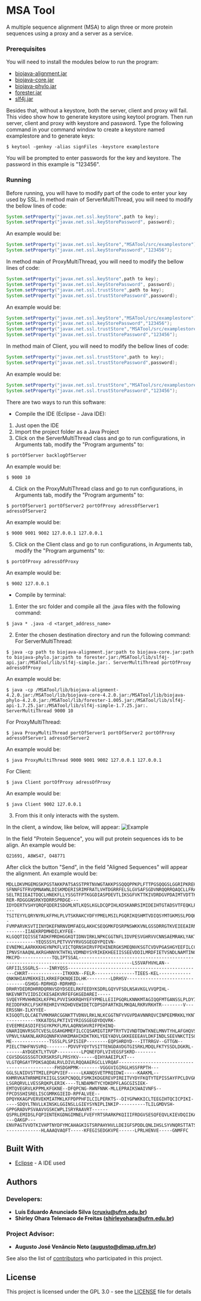 # MSA Tool

A multiple sequence alignment (MSA) to align three or more protein sequences using a proxy and a server as a service.

### Prerequisites

You will need to install the modules below to run the program: 
* [biojava-alignment.jar](https://repo1.maven.org/maven2/org/biojava/biojava-alignment/4.2.0/biojava-alignment-4.2.0.jar)
* [biojava-core.jar](https://repo1.maven.org/maven2/org/biojava/biojava-core/4.2.0/biojava-core-4.2.0.jar)
* [biojava-phylo.jar](https://repo1.maven.org/maven2/org/biojava/biojava-phylo/4.2.0/biojava-phylo-4.2.0.jar)
* [forester.jar](https://github.com/cmzmasek/forester/blob/master/forester/java/forester.jar)
* [slf4j.jar](https://www.slf4j.org/dist/slf4j-1.7.25.tar.gz)

Besides that, without a keystore, both the server, client and proxy will fail. This video show how to generate keystore using keytool program. Then run server, client and proxy with keystore and password.
Type the following command in your command window to create a keystore named examplestore and to generate keys:

```
$ keytool -genkey -alias signFiles -keystore examplestore
```

You will be prompted to enter passwords for the key and keystore. The password in this example is "123456".

### Running

Before running, you will have to modify part of the code to enter your key used by SSL. In method main of ServerMultiThread, you will need to modify the bellow lines of code:
```java
System.setProperty("javax.net.ssl.keyStore",path to key);
System.setProperty("javax.net.ssl.keyStorePassword", password);
```
An example would be:
```java
System.setProperty("javax.net.ssl.keyStore","MSATool/src/examplestore");
System.setProperty("javax.net.ssl.keyStorePassword","123456");
```
In method main of ProxyMultiThread, you will need to modify the bellow lines of code:
```java
System.setProperty("javax.net.ssl.keyStore",path to key);
System.setProperty("javax.net.ssl.keyStorePassword", password);
System.setProperty("javax.net.ssl.trustStore",path to key);
System.setProperty("javax.net.ssl.trustStorePassword",password);
```
An example would be:
```java
System.setProperty("javax.net.ssl.keyStore","MSATool/src/examplestore");
System.setProperty("javax.net.ssl.keyStorePassword","123456");
System.setProperty("javax.net.ssl.trustStore","MSATool/src/examplestore");
System.setProperty("javax.net.ssl.trustStorePassword","123456");
```
In method main of Client, you will need to modify the bellow lines of code:
```java
System.setProperty("javax.net.ssl.trustStore",path to key);
System.setProperty("javax.net.ssl.trustStorePassword",password);
```
An example would be:
```java
System.setProperty("javax.net.ssl.trustStore","MSATool/src/examplestore");
System.setProperty("javax.net.ssl.trustStorePassword","123456");
```
There are two ways to run this software:
* Compile the IDE (Eclipse - Java IDE):
1. Just open the IDE
2. Import the project folder as a Java Project
3. Click on the ServerMultiThread class and go to run configurations, in Arguments tab, modify the "Program arguments" to:
```
$ portOfServer backlogOfServer
```
An example would be:
```
$ 9000 10
```
4. Click on the ProxyMultiThread class and go to run configurations, in Arguments tab, modify the "Program arguments" to:
```
$ portOfServer1 portOfServer2 portOfProxy adressOfServer1 adressOfServer2
```
An example would be:
```
$ 9000 9001 9002 127.0.0.1 127.0.0.1
```
5. Click on the Client class and go to run configurations, in Arguments tab, modify the "Program arguments" to:
```
$ portOfProxy adressOfProxy
```
An example would be:
```
$ 9002 127.0.0.1
```
* Compile by terminal:
1. Enter the src folder and compile all the .java files with the following command:
```
$ java * .java -d <target_address_name>
```
2. Enter the chosen destination directory and run the following command:
For ServerMultiThread:
```
$ java -cp path to biojava-alignment.jar:path to biojava-core.jar:path to biojava-phylo.jar:path to forester.jar:/MSATool/lib/slf4j-api.jar:/MSATool/lib/slf4j-simple.jar:. ServerMultiThread portOfProxy adressOfProxy
```
An example would be:
```
$ java -cp /MSATool/lib/biojava-alignment-4.2.0.jar:/MSATool/lib/biojava-core-4.2.0.jar:/MSATool/lib/biojava-phylo-4.2.0.jar:/MSATool/lib/forester-1.005.jar:/MSATool/lib/slf4j-api-1.7.25.jar:/MSATool/lib/slf4j-simple-1.7.25.jar:. ServerMultiThread 9000 10
```
For ProxyMultiThread:
```
$ java ProxyMultiThread portOfServer1 portOfServer2 portOfProxy adressOfServer1 adressOfServer2
```
An example would be:
```
$ java ProxyMultiThread 9000 9001 9002 127.0.0.1 127.0.0.1
```
For Client:
```
$ java Client portOfProxy adressOfProxy
```
An example would be:
```
$ java Client 9002 127.0.0.1
```
3. From this it only interacts with the system.

In the client, a window, like below, will appear:
![Example](/images/example.png)

In the field "Protein Sequence", you will put protein sequences ids to be align. An example would be:
```
Q21691, A8WS47, O48771
```
After click the button "Send", in the field "Aligned Sequences" will appear the alignment. An example would be:
```
MDLLDKVMGEMGSKPGSTAKKPATSASSTPRTNVWGTAKKPSSQQQPPKPLFTTPGSQQGSLGGRIPKREHTDRTGPDPKRKPLGGLSVPD-SFNNFGTFRVQMNAWNLDISKMDERISRIMFRATLVHTDGRRFELSLGVSAFSGDVNRQQRRQAQCLLFRAWFKRNPELFKGMTDPAIAAYDAAETIYVGCSFFDVELTEHVCHLTEADFSPQEWKIVSLISRRSGSTFEIRIKTNPPIYTRGPNALTLENR-SELTRIIEAITDQCLHNEKFLLYSSGTFPTKGGDIASPDEVTLIKSGFVKTTKIVDRDGVPDAIMTVDTTKSPFYKDTSLLKFFTAKMDQLTNSGGGPRGHNGG-RER-RDGGGNSRKYDDRRSPRDGE---IDYDERTVSHYQRQFQDERISDGMLNTLKQSLKGLDCQPIHLKDSKANRSIMIDEIHTGTADSVTFEQKLPDGEMKL----TSITEYYLQRYNYRLKFPHLPLVTSKRAKCYDFYPMELMSILPGQRIKQSHMTVDIQSYMTGKMSSLPDQHIKQSKLVLTEYLKLGDQPANRQMDAFRVSLKSIQPIVTNAHWLSPPDMKFANNQLYSLNPTRGVRFQTNGK--FVMPARVKSVTIINYDKEFNRNVDMFAEGLAKHCSEQGMKFDSRPNSWKKVNLGSSDRRGTKVEIEEAIRNGVTIVFG--------IIAEKRPDMHDILKYFEE-KLGQQTIQISSETADKFMRDHGGKQTIDNVIRKLNPKCGGTNFLIDVPESVGHRVVCNNSAEMRAKLYAKTQFIGFEMSHTGARTRFDIQKVMFDGDPTVVGVAYSLKHSAQLGGFSYFQESRLHKLTNLQEKMQICLNA------------YEQSSSYLPETVVVYRVGSGEGDYPQIVN-EVNEMKLAARKKKHGYNPKFLVICTQRNSHIRVFPEHINERGKSMEQNVKSGTCVDVPGASHGYEEFILCCQTPLIGTVKPTKYTIIVNDCRWSKNEIMNVTYHLAFAHQVSYAPPA-IPNVSYAAQNLAKRGHNNYKTHTKLVDMNDYSYRIKEKHEEIISSEEVDDILMRDFIETVSNDLNAMTINGRNFWA
MKCPD------------TQLIPTSSAL------------------------------------------------------------------------------------------LSSVAFHVHLAN--GRFIILSSGRLS----INRYQSS--------------------------------------------------CHKRT-------------ITKKKN--FELR---------------TIEES-KEL------------QNKNHIAVMEKKEILKRKEFQKNQEIDLHK---------LDRHSV--------------------------------GSHGG-RDRHGD-RDRHRD---DRHRYDEDRDHRRDQRNVSDYDSEELRKFEEDYKSDRLGQYVFSDLNSAVKGLVVQPIHL-NKEVNRTVIIDSICKESAEKVRFEFGKGEDAREI-----SVQEYFMVHHNIKLKFPKLPVVISKKRQHYEFYPMELLEIIPGQRLKNNKMTAGIQQFMTGANSSLPLDYISQTRVILQDYMKLGQHRNNKYFDAFKIRIMDLHPVVVRGVVLAPPHIFFRPDRARVIGGGSDVRIIAGHEETFVKPAKLRSIMIIDYCKGL-REIDDFKRCLFSKFREHRIVYKDHDVEWIDETCDPSDFARTKDLMKQALRKRVRKHTR--------V---ERSSNH-ILKYYEE-KIGQQTLQLCAETVMKMARCGGNKTTVDNVLRKLNLKCGGTNFYVGVPDAVNNRQVCINPEEMRKKLYKNTQFIGFELSHTGAQSKFDKLKEDAEIDPTIVGVAYSLKHATQLGGFSYFQDGRVHKLTHVQEKFGECLQG------------YKKATDSLPKTIVIYRIGSGEGDYDQVRK-EVEEMREASDIFESGYKPKFLMVLAQRNSHVRIFPEHINQ-GNARIQNVRSGTCVESLGSAHGMMEFILCCQSAMIGTIRPTRYTVIVNDTDWTKNELMNVTYHLAFGHQVSYGPPS-VPNVLYAAKNLAKRGQNNFKVHKDMAHIKDKTKKLYEEYADVLGKKEEEEAVLDKFINDLSEEVNKCTISGRNFWA
ME--------------TSSSLPLSPISIEP--------EQPSHRDYD---ITTRRGV--GTTGN--PIELCTNHFNVSVRQ--------PDVVFYQYTVSITTENGDAVDGTGISRKLMDQLFKTYSSDLDGKRL-------AYDGEKTLYTVGP---------LPQNEFDFLVIVEGSFSKRD--------CGVSDGGSSSGTCKRSKRSFLPRSYKV------QIHYAAEIPLKT---VLGTQRGAYTPDKSAQDALRVLDIVLRQQAAERGCLLVRQAF----------------------------------------------FHSDGHPMK--------VGGGVIGIRGLHSSFRPTH---GGLSLNIDVSTTMILEPGPVIEF-----LKANQSVETPRQIDWI-----KAAKML--KHMRVKATHRNMEFKIIGLSSKPCNQQLFSMKIKDGEREVPIREITVYDYFKQTYTEPISSAYFPCLDVGKPDRPNYLPLEFCNLVSLQRYTKP-LSGRQRVLLVESSRQKPLERIK----TLNDAMHTYCYDKDPFLAGCGISIEK-EMTQVEGRVLKPPMLKFGKNE--DFQPCNG-RWNFNNK-MLLEPRAIKSWAIVNFS--FPCDSSHISRELISCGMRKGIEID-RPFALVEE--DPQYKKAGPVERVEKMIATMKLKFPDPPHFILCILPERKTS--DIYGPWKKICLTEEGIHTQCICPIKI-----SDQYLTNVLLKINSKLGGINSLLGIEYSYNIPLINKIP----------TLILGMDVSH-GPPGRADVPSVAAVVGSKCWPLISRYRAAVRT------QSPRLEMIDSLFQPIENTEKGDNGIMNELFVEFYRTSRARKPKQIIIFRDGVSESQFEQVLKIEVDQIIKAYQRLGESDVPKFTVIVAQKNHHTKLF----QAKGP---ENVPAGTVVDTKIVHPTNYDFYMCAHAGKIGTSRPAHYHVLLDEIGFSPDDLQNLIHSLSYVNQRSTTATSIVAPVRYA--------------HLAAAQVAQFT-----KFEGISEDGKVPE------LPRLHENVE-----GNMFFC

```

## Built With

* [Eclipse](https://www.eclipse.org/) - A IDE used

## Authors
### Developers: 
* **Luís Eduardo Anunciado Silva ([cruxiu@ufrn.edu.br](mailto:cruxiu@ufrn.edu.br))** 
* **Shirley Ohara Telemaco de Freitas ([shirleyohara@ufrn.edu.br](mailto:shirleyohara@ufrn.edu.br))** 
### Project Advisor: 
* **Augusto José Venâncio Neto ([augusto@dimap.ufrn.br](mailto:augusto@dimap.ufrn.br))** 

See also the list of [contributors](https://github.com/your/project/contributors) who participated in this project.

## License

This project is licensed under the GPL 3.0 - see the [LICENSE](LICENSE) file for details

